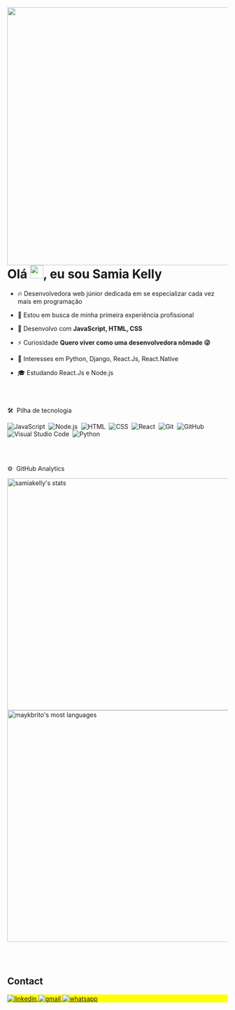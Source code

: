 <img align="right" height="590em" src="https://raw.githubusercontent.com/gist/samiakelly/e1b1a05de88aa4e2e2d0bfef93988101/raw/0d3b82f19d4596275c15d889498bee7044a0f78a/githubcard.svg"/>
<h1 align="left">Olá <img src="https://raw.githubusercontent.com/kaueMarques/kaueMarques/master/hi.gif" height="30px">, eu sou Samia Kelly</h1>


- 🔥 Desenvolvedora web júnior dedicada em se especializar cada vez mais em programação

- 🔭 Estou em busca de minha primeira experiência profissional

- 💬 Desenvolvo com **JavaScript, HTML, CSS**

- ⚡ Curiosidade **Quero viver como uma desenvolvedora nômade 😜**

<!-- - 👨‍💻 Veja meu portfólio online em https://samiakelly.github.io/Meu-portifolio-web/ -->

- 🌱 Interesses em Python, Django, React.Js, React.Native

- 🎓 Estudando React.Js e Node.js



<br><br>

 🛠 &nbsp;Pilha de tecnologia

![JavaScript](https://img.shields.io/badge/-JavaScript-05122A?style=flat&logo=javascript)&nbsp;
![Node.js](https://img.shields.io/badge/-Node.js-05122A?style=flat&logo=node.js)&nbsp;
![HTML](https://img.shields.io/badge/-HTML-05122A?style=flat&logo=HTML5)&nbsp;
![CSS](https://img.shields.io/badge/-CSS-05122A?style=flat&logo=CSS3&logoColor=1572B6)&nbsp;
![React](https://img.shields.io/badge/-React-05122A?style=flat&logo=react)&nbsp;
![Git](https://img.shields.io/badge/-Git-05122A?style=flat&logo=git)&nbsp;
![GitHub](https://img.shields.io/badge/-GitHub-05122A?style=flat&logo=github)&nbsp;
![Visual Studio Code](https://img.shields.io/badge/-Visual%20Studio%20Code-05122A?style=flat&logo=visual-studio-code&logoColor=007ACC)&nbsp;
![Python](https://img.shields.io/badge/-Python-05122A?style=flat&logo=python)&nbsp;


<br><br>

 ⚙️ &nbsp;GitHub Analytics

<p align="left">
<img width="530em" src="https://github-readme-stats.vercel.app/api?username=samiakelly&show_icons=true&theme=vision-friendly-dark" alt="samiakelly's stats"/>
<img width="530em" src="https://github-readme-stats.vercel.app/api/top-langs/?username=samiakelly&layout=compact&theme=vision-friendly-dark" alt="maykbrito's most languages"/>
</p>


<br><br>

## Contact

<p align="left" style="background:yellow">


<a href="https://www.linkedin.com/in/98samiakelly/" target="_blank">
  <img align="center" src="https://img.shields.io/badge/-samiakelly-05122A?style=flat&logo=linkedin" alt="linkedin"/>
</a>
<a href="mailto:samiasks@hotmail.com" target="_blank">
 <img align="center" src="https://img.shields.io/badge/-samiakelly-05122A?style=flat&logo=gmail" alt="gmail"/>
</a>
<a href="https://api.whatsapp.com/send?phone=5585999824117&text=ol%C3%A1" target="_blank">
 <img align="center" src="https://img.shields.io/badge/-samiakelly-05122A?style=flat&logo=whatsapp" alt="whatsapp"/>
</a>
</p>

<!--

<img width="490em" src="https://github-readme-twitter-gazf.vercel.app/api?id=maykbrito&layout=wide&show_reply=off&show_retweet=off" />


**maykbrito/maykbrito** is a ✨ _special_ ✨ repository because its `README.md` (this file) appears on your GitHub profile.

Here are some ideas to get you started:

- 🔭 I’m currently working on ...
- 🌱 I’m currently learning ...
- 👯 I’m looking to collaborate on ...
- 🤔 I’m looking for help with ...
- 💬 Ask me about ...
- 📫 How to reach me: ...
- 😄 Pronouns: ...
- ⚡ Fun fact: ...
-->
